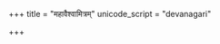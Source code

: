 +++
title = "महावैश्वामित्रम्"
unicode_script = "devanagari"

+++
<div class="js_include" url="/vedAH/sAma/paravastu-saama/devaH/agniH/mahAvaishvAmitram/"  newLevelForH1="1" includeTitle="true"> </div>